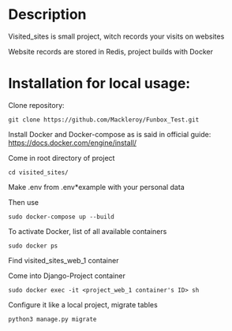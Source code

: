 # Description
Visited_sites is small project, witch records your visits on websites

Website records are stored in Redis, project builds with Docker

# Installation for local usage:
Clone repository:
```
git clone https://github.com/Mackleroy/Funbox_Test.git
```
Install Docker and Docker-compose as is said in official guide: https://docs.docker.com/engine/install/

Come in root directory of project
```
cd visited_sites/
```
Make .env from .env*example with your personal data

Then use
```
sudo docker-compose up --build
```
To activate Docker, list of all available containers 
```
sudo docker ps
```
Find visited_sites_web_1 container

Come into Django-Project container 
```
sudo docker exec -it <project_web_1 container's ID> sh
```
Configure it like a local project, migrate tables
```
python3 manage.py migrate
```
